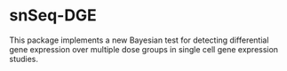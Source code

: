 # snSeq-DGE
This package implements a new Bayesian test for detecting differential gene expression over multiple dose groups in single cell gene 
expression studies. 

